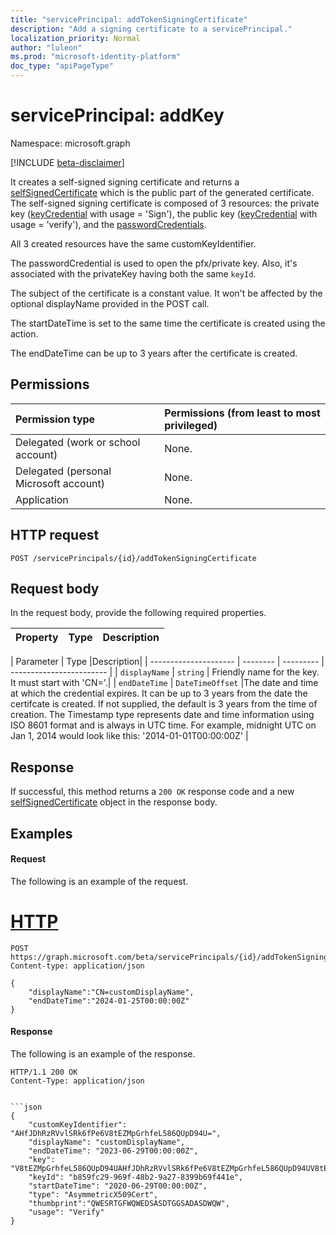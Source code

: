 ```yaml
---
title: "servicePrincipal: addTokenSigningCertificate"
description: "Add a signing certificate to a servicePrincipal."
localization_priority: Normal
author: "luleon"
ms.prod: "microsoft-identity-platform"
doc_type: "apiPageType"
---
```


# servicePrincipal: addKey

Namespace: microsoft.graph

[!INCLUDE [beta-disclaimer](../../includes/beta-disclaimer.md)]

It creates a self-signed signing certificate and returns a [selfSignedCertificate](../resources/selfsignedcertificate.md) which is the public part of the generated certificate. The self-signed signing certificate is composed of 3 resources: the private key ([keyCredential](../resources/keycredential.md) with usage = 'Sign'), the public key ([keyCredential](../resources/keycredential.md) with usage = 'verify'), and the [passwordCredentials](../resources/passwordcredential.md).

All 3 created resources have the same customKeyIdentifier.

The passwordCredential is used to open the pfx/private key. Also, it's associated with the privateKey having both the same `keyId`. 

The subject of the certificate is a constant value. It won't be affected by the optional displayName provided in the POST call.

The startDateTime is set to the same time the certificate is created using the action. 

The endDateTime can be up to 3 years after the certificate is created.

## Permissions

|Permission type      | Permissions (from least to most privileged)              |
|:--------------------|:---------------------------------------------------------|
|Delegated (work or school account) | None.  |
|Delegated (personal Microsoft account) | None.    |
|Application | None. |


## HTTP request

<!-- { "blockType": "ignored" } -->

```http
POST /servicePrincipals/{id}/addTokenSigningCertificate
```

## Request body

In the request body, provide the following required properties.

| Property	   | Type	|Description|
|:---------------|:--------|:----------|

| Parameter             | Type     |Description|
| --------------------- | -------- | --------- | ------------------------ |
| `displayName` | `string` | Friendly name for the key.  It must start with 'CN='.|
| `endDateTime` | `DateTimeOffset` |The date and time at which the credential expires. It can be up to 3 years from the date the certifcate is created. If not supplied, the default is 3 years from the time of creation. The Timestamp type represents date and time information using ISO 8601 format and is always in UTC time. For example, midnight UTC on Jan 1, 2014 would look like this: '2014-01-01T00:00:00Z' |

## Response

If successful, this method returns a `200 OK` response code and a new [selfSignedCertificate](../resources/selfsignedcertificate.md) object in the response body.

## Examples

#### Request

The following is an example of the request.


# [HTTP](#tab/http)
<!-- {
  "blockType": "request",
  "name": "serviceprincipal_addtokensigningcertificate"
}-->

```http
POST https://graph.microsoft.com/beta/servicePrincipals/{id}/addTokenSigningCertificate
Content-type: application/json

{
    "displayName":"CN=customDisplayName",
    "endDateTime":"2024-01-25T00:00:00Z"
}
```


#### Response

The following is an example of the response.

<!-- {
  "blockType": "response",
  "truncated": true,
  "@odata.type": "microsoft.graph.selfsignedcertificate"
} -->

```http
HTTP/1.1 200 OK
Content-Type: application/json


```json
{
    "customKeyIdentifier": "AHfJDhRzRVvlSRk6fPe6V8tEZMpGrhfeL586QUpD94U=",
    "displayName": "customDisplayName",
    "endDateTime": "2023-06-29T00:00:00Z",
    "key": "V8tEZMpGrhfeL586QUpD94UAHfJDhRzRVvlSRk6fPe6V8tEZMpGrhfeL586QUpD94UV8tEZMpGrhfeL586QUpD94U=",
    "keyId": "b859fc29-969f-48b2-9a27-8399b69f441e",
    "startDateTime": "2020-06-29T00:00:00Z",
    "type": "AsymmetricX509Cert",
    "thumbprint":"QWESRTGFWQWEDSASDTGGSADASDWQW",
    "usage": "Verify"
}
```
<!-- uuid: 16cd6b66-4b1a-43a1-adaf-3a886856ed98
2021-01-15 14:57:30 UTC -->
<!-- {
  "type": "#page.annotation",
  "description": "servicePrincipal: selfSignedCertificate",
  "keywords": "",
  "section": "documentation",
  "tocPath": "",
  "suppressions": [
    "Error: serviceprincipal_selfsignedcertificate:\r\n      Resource type was null or missing, so we assume there is no response to validate."
    ]
}-->


